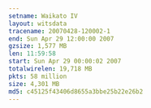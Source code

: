 ```yaml
---
setname: Waikato IV
layout: witsdata
tracename: 20070428-120002-1
end: Sun Apr 29 12:00:00 2007
gzsize: 1,577 MB
len: 11:59:58
start: Sun Apr 29 00:00:02 2007
totalwirelen: 19,718 MB
pkts: 58 million
size: 4,301 MB
md5: c45125f43406d8655a3bbe25b22e26b2
---
```

